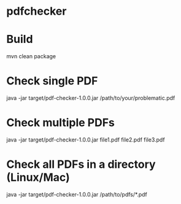 # pdfchecker

# Build
mvn clean package

# Check single PDF
java -jar target/pdf-checker-1.0.0.jar /path/to/your/problematic.pdf

# Check multiple PDFs
java -jar target/pdf-checker-1.0.0.jar file1.pdf file2.pdf file3.pdf

# Check all PDFs in a directory (Linux/Mac)
java -jar target/pdf-checker-1.0.0.jar /path/to/pdfs/*.pdf

